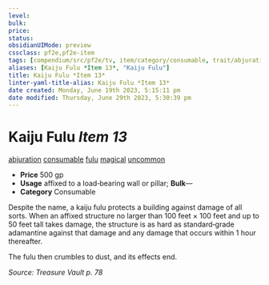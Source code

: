 ```yaml
---
level:
bulk:
price:
status:
obsidianUIMode: preview
cssclass: pf2e,pf2e-item
tags: [compendium/src/pf2e/tv, item/category/consumable, trait/abjuration, trait/consumable, trait/fulu, trait/magical, trait/uncommon]
aliases: [Kaiju Fulu *Item 13*, "Kaiju Fulu"]
title: Kaiju Fulu *Item 13*
linter-yaml-title-alias: Kaiju Fulu *Item 13*
date created: Monday, June 19th 2023, 5:15:11 pm
date modified: Thursday, June 29th 2023, 5:30:39 pm
---
```


# Kaiju Fulu *Item 13*

[abjuration](rules/traits/abjuration.md) [consumable](rules/traits/consumable.md) [fulu](rules/traits/fulu-som.md) [magical](rules/traits/magical.md) [uncommon](rules/traits/uncommon.md)  

- **Price** 500 gp
- **Usage** affixed to a load‑bearing wall or pillar; **Bulk**—
- **Category** Consumable

Despite the name, a kaiju fulu protects a building against damage of all sorts. When an affixed structure no larger than 100 feet × 100 feet and up to 50 feet tall takes damage, the structure is as hard as standard‑grade adamantine against that damage and any damage that occurs within 1 hour thereafter.

The fulu then crumbles to dust, and its effects end.

*Source: Treasure Vault p. 78*
